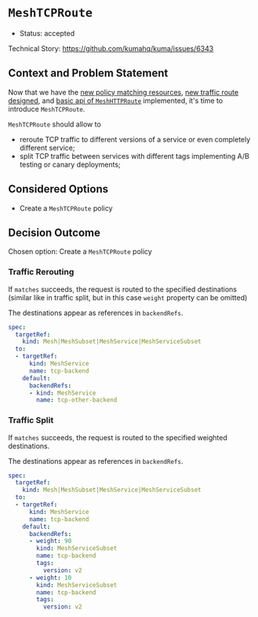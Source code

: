 # `MeshTCPRoute`

* Status: accepted

Technical Story: https://github.com/kumahq/kuma/issues/6343

## Context and Problem Statement

Now that we have the [new policy matching resources](./005-policy-matching.md),
[new traffic route designed](https://github.com/kumahq/kuma/issues/4743), and
[basic api of `MeshHTTPRoute`](https://github.com/kumahq/kuma/issues/5470)
implemented, it's time to introduce `MeshTCPRoute`.

`MeshTCPRoute` should allow to
* reroute TCP traffic to different versions of a service or even completely
  different service;
* split TCP traffic between services with different tags implementing 
  A/B testing or canary deployments;

## Considered Options

* Create a `MeshTCPRoute` policy

## Decision Outcome

Chosen option: Create a `MeshTCPRoute` policy

### Traffic Rerouting

If `matches` succeeds, the request is routed to the specified destinations
(similar like in traffic split, but in this case `weight` property can be
omitted)

The destinations appear as references in `backendRefs`.

```yaml
spec:
  targetRef:
    kind: Mesh|MeshSubset|MeshService|MeshServiceSubset
  to:
  - targetRef:
      kind: MeshService
      name: tcp-backend
    default:
      backendRefs:
      - kind: MeshService
        name: tcp-other-backend
```

### Traffic Split

If `matches` succeeds, the request is routed to the specified weighted
destinations.

The destinations appear as references in `backendRefs`.

```yaml
spec:
  targetRef:
    kind: Mesh|MeshSubset|MeshService|MeshServiceSubset
  to:
  - targetRef:
      kind: MeshService
      name: tcp-backend
    default:
      backendRefs:
      - weight: 90
        kind: MeshServiceSubset
        name: tcp-backend
        tags:
          version: v2
      - weight: 10
        kind: MeshServiceSubset
        name: tcp-backend
        tags:
          version: v2
```

